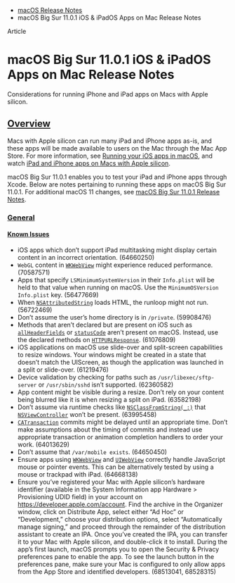 - [macOS Release Notes](https://developer.apple.com/documentation/macos-release-notes)
- macOS Big Sur 11.0.1 iOS & iPadOS Apps on Mac Release Notes

Article

# macOS Big Sur 11.0.1 iOS & iPadOS Apps on Mac Release Notes

Considerations for running iPhone and iPad apps on Macs with Apple silicon.

## [Overview](https://developer.apple.com/documentation/macos-release-notes/macos-big-sur-11_0_1-ios-ipados-apps-on-mac-release-notes#Overview)

Macs with Apple silicon can run many iPad and iPhone apps as-is, and these apps will be made available to users on the Mac through the Mac App Store. For more information, see [Running your iOS apps in macOS](https://developer.apple.com/documentation/Apple-Silicon/running-your-ios-apps-in-macos), and watch [iPad and iPhone apps on Macs with Apple silicon](https://developer.apple.com/videos/play/wwdc2020/10114).

macOS Big Sur 11.0.1 enables you to test your iPad and iPhone apps through Xcode. Below are notes pertaining to running these apps on macOS Big Sur 11.0.1. For additional macOS 11 changes, see [macOS Big Sur 11.0.1 Release Notes](https://developer.apple.com/documentation/macos-release-notes/macos-big-sur-11_0_1-release-notes).

### [General](https://developer.apple.com/documentation/macos-release-notes/macos-big-sur-11_0_1-ios-ipados-apps-on-mac-release-notes#General)

#### [Known Issues](https://developer.apple.com/documentation/macos-release-notes/macos-big-sur-11_0_1-ios-ipados-apps-on-mac-release-notes#Known-Issues)

- iOS apps which don’t support iPad multitasking might display certain content in an incorrect orientation. (64660250)
- `WebGL` content in [`WKWebView`](https://developer.apple.com/documentation/WebKit/WKWebView) might experience reduced performance. (70587571)
- Apps that specify `LSMinimumSystemVersion` in their `Info.plist` will be held to that value when running on macOS. Use the `MinimumOSVersion` `Info.plist` key. (56477669)
- When [`NSAttributedString`](https://developer.apple.com/documentation/Foundation/NSAttributedString) loads HTML, the runloop might not run. (56722469)
- Don’t assume the user’s home directory is in `/private`. (59908476)
- Methods that aren’t declared but are present on iOS such as [`allHeaderFields`](https://developer.apple.com/documentation/Foundation/HTTPURLResponse/allHeaderFields) or [`statusCode`](https://developer.apple.com/documentation/Foundation/HTTPURLResponse/statusCode) aren’t present on macOS. Instead, use the declared methods on [`HTTPURLResponse`](https://developer.apple.com/documentation/Foundation/HTTPURLResponse). (61076809)
- iOS applications on macOS use slide-over and split-screen capabilities to resize windows. Your windows might be created in a state that doesn’t match the UIScreen, as though the application was launched in a split or slide-over. (61219476)
- Device validation by checking for paths such as `/usr/libexec/sftp-server` or `/usr/sbin/sshd` isn’t supported. (62360582)
- App content might be visible during a resize. Don’t rely on your content being blurred like it is when resizing a split on iPad. (63582198)
- Don’t assume via runtime checks like [`NSClassFromString(_:)`](https://developer.apple.com/documentation/Foundation/NSClassFromString(_:)) that [`NSViewController`](https://developer.apple.com/documentation/AppKit/NSViewController) won’t be present. (63995458)
- [`CATransaction`](https://developer.apple.com/documentation/QuartzCore/CATransaction) commits might be delayed until an appropriate time. Don’t make assumptions about the timing of commits and instead use appropriate transaction or animation completion handlers to order your work. (64013629)
- Don’t assume that `/var/mobile exists`. (64650450)
- Ensure apps using [`WKWebView`](https://developer.apple.com/documentation/WebKit/WKWebView) and [`UIWebView`](https://developer.apple.com/documentation/UIKit/UIWebView) correctly handle JavaScript mouse or pointer events. This can be alternatively tested by using a mouse or trackpad with iPad. (64668138)
- Ensure you’ve registered your Mac with Apple silicon’s hardware identifier (available in the System Information app Hardware > Provisioning UDID field) in your account on <https://developer.apple.com/account>. Find the archive in the Organizer window, click on Distribute App, select either “Ad Hoc” or “Development,” choose your distribution options, select “Automatically manage signing,” and proceed through the remainder of the distribution assistant to create an IPA. Once you’ve created the IPA, you can transfer it to your Mac with Apple silicon, and double-click it to install. During the app’s first launch, macOS prompts you to open the Security & Privacy preferences pane to enable the app. To see the launch button in the preferences pane, make sure your Mac is configured to only allow apps from the App Store and identified developers. (68513041, 68528315)
